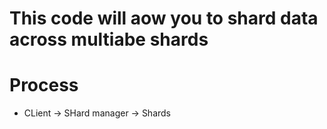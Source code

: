 # This code will aow you to shard data across multiabe shards


# Process
- CLient -> SHard manager -> Shards

